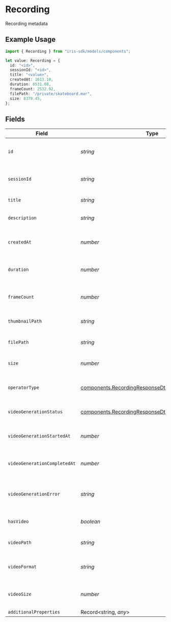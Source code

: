 # Recording

Recording metadata

## Example Usage

```typescript
import { Recording } from "iris-sdk/models/components";

let value: Recording = {
  id: "<id>",
  sessionId: "<id>",
  title: "<value>",
  createdAt: 1613.10,
  duration: 6531.08,
  frameCount: 2532.92,
  filePath: "/private/skateboard.mar",
  size: 8379.45,
};
```

## Fields

| Field                                                                                                                        | Type                                                                                                                         | Required                                                                                                                     | Description                                                                                                                  |
| ---------------------------------------------------------------------------------------------------------------------------- | ---------------------------------------------------------------------------------------------------------------------------- | ---------------------------------------------------------------------------------------------------------------------------- | ---------------------------------------------------------------------------------------------------------------------------- |
| `id`                                                                                                                         | *string*                                                                                                                     | :heavy_check_mark:                                                                                                           | Unique identifier for the recording                                                                                          |
| `sessionId`                                                                                                                  | *string*                                                                                                                     | :heavy_check_mark:                                                                                                           | Session ID this recording belongs to                                                                                         |
| `title`                                                                                                                      | *string*                                                                                                                     | :heavy_check_mark:                                                                                                           | Title of the recording                                                                                                       |
| `description`                                                                                                                | *string*                                                                                                                     | :heavy_minus_sign:                                                                                                           | Description of the recording                                                                                                 |
| `createdAt`                                                                                                                  | *number*                                                                                                                     | :heavy_check_mark:                                                                                                           | Timestamp when the recording was created                                                                                     |
| `duration`                                                                                                                   | *number*                                                                                                                     | :heavy_check_mark:                                                                                                           | Duration of the recording in milliseconds                                                                                    |
| `frameCount`                                                                                                                 | *number*                                                                                                                     | :heavy_check_mark:                                                                                                           | Number of frames in the recording                                                                                            |
| `thumbnailPath`                                                                                                              | *string*                                                                                                                     | :heavy_minus_sign:                                                                                                           | Path to the thumbnail image                                                                                                  |
| `filePath`                                                                                                                   | *string*                                                                                                                     | :heavy_check_mark:                                                                                                           | Path to the recording files                                                                                                  |
| `size`                                                                                                                       | *number*                                                                                                                     | :heavy_check_mark:                                                                                                           | Size of the recording in bytes                                                                                               |
| `operatorType`                                                                                                               | [components.RecordingResponseDtoOperatorType](../../models/components/recordingresponsedtooperatortype.md)                   | :heavy_minus_sign:                                                                                                           | Operator type used for the session                                                                                           |
| `videoGenerationStatus`                                                                                                      | [components.RecordingResponseDtoVideoGenerationStatus](../../models/components/recordingresponsedtovideogenerationstatus.md) | :heavy_minus_sign:                                                                                                           | Status of video generation                                                                                                   |
| `videoGenerationStartedAt`                                                                                                   | *number*                                                                                                                     | :heavy_minus_sign:                                                                                                           | Timestamp when video generation started                                                                                      |
| `videoGenerationCompletedAt`                                                                                                 | *number*                                                                                                                     | :heavy_minus_sign:                                                                                                           | Timestamp when video generation completed                                                                                    |
| `videoGenerationError`                                                                                                       | *string*                                                                                                                     | :heavy_minus_sign:                                                                                                           | Error message if video generation failed                                                                                     |
| `hasVideo`                                                                                                                   | *boolean*                                                                                                                    | :heavy_minus_sign:                                                                                                           | Whether the recording has a video                                                                                            |
| `videoPath`                                                                                                                  | *string*                                                                                                                     | :heavy_minus_sign:                                                                                                           | Path to the generated video file                                                                                             |
| `videoFormat`                                                                                                                | *string*                                                                                                                     | :heavy_minus_sign:                                                                                                           | Format of the generated video                                                                                                |
| `videoSize`                                                                                                                  | *number*                                                                                                                     | :heavy_minus_sign:                                                                                                           | Size of the generated video in bytes                                                                                         |
| `additionalProperties`                                                                                                       | Record<string, *any*>                                                                                                        | :heavy_minus_sign:                                                                                                           | N/A                                                                                                                          |